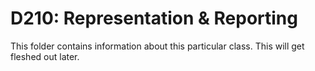 # D210: Representation & Reporting

This folder contains information about this particular class. This will get fleshed out later. 
